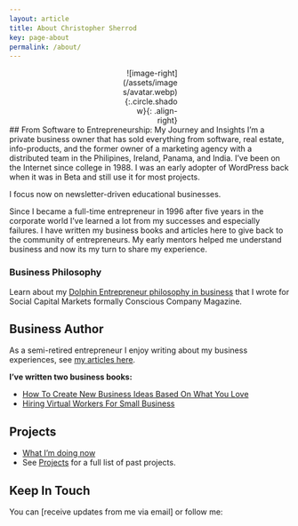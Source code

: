 ```yaml
---
layout: article
title: About Christopher Sherrod
key: page-about
permalink: /about/
---
```

<div style="width:20%; margin:0 auto;" align="right" markdown="1">
![image-right](/assets/images/avatar.webp){:.circle.shadow}{: .align-right}
</div>
## From Software to Entrepreneurship: My Journey and Insights
I’m a private business owner that has sold everything from software, real estate, info-products, and the former owner of a marketing agency with a distributed team in the Philipines, Ireland, Panama, and India. I’ve been on the Internet since college in 1988. I was an early adopter of WordPress back when it was in Beta and still use it for most projects.

I focus now on newsletter-driven educational businesses.

Since I became a full-time entrepreneur in 1996 after five years in the corporate world I’ve learned a lot from my successes and especially failures. I have written my business books and articles here to give back to the community of entrepreneurs. My early mentors helped me understand business and now its my turn to share my experience.

### Business Philosophy
Learn about my [Dolphin Entrepreneur philosophy in business](https://socapglobal.com/2017/08/forget-shark-tank-dolphin-entrepreneur-instead/) that I wrote for Social Capital Markets formally Conscious Company Magazine.

## Business Author
As a semi-retired entrepreneur I enjoy writing about my business experiences, see [my articles here](https://christophersherrod.com/archive/).

**I’ve written two business books:**
- [How To Create New Business Ideas Based On What You Love](https://amzn.to/3oZlRrW)
- [Hiring Virtual Workers For Small Business](https://amzn.to/2FvAxx9)

## Projects
- [What I’m doing now](https://christophersherrod.com/now/)
- See [Projects](https://christophersherrod.com/projects) for a full list of past projects.

## Keep In Touch
You can [receive updates from me via email] or follow me:
